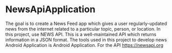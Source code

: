 # NewsApiApplication
The goal is to create a News Feed app which gives a user regularly-updated news from the internet related to a particular topic, person, or location. In this project, use NEWS API. This is a well-maintained API which returns information in a JSON format. The tools used in this project to develop news Android Application is Android Application. For the API https://newsapi.org
